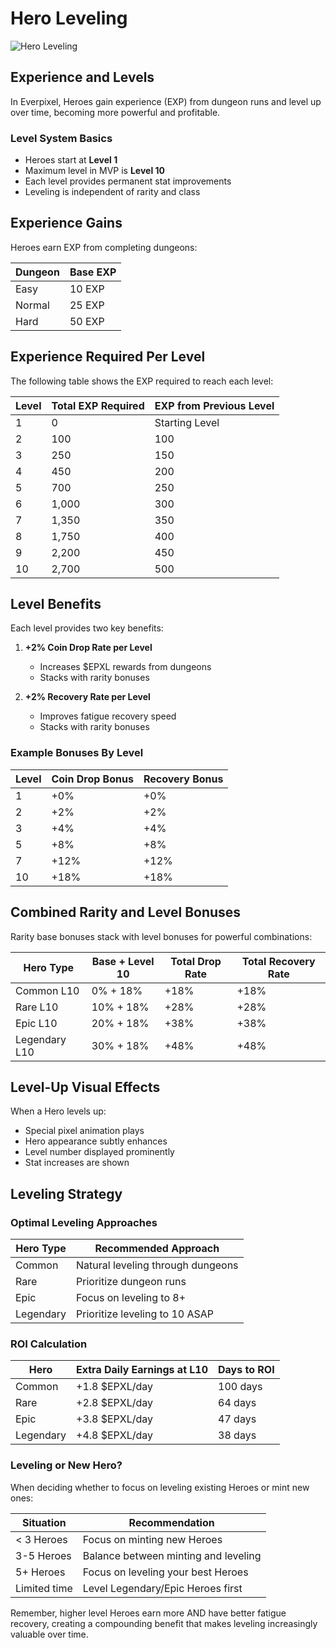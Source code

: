 # Hero Leveling

![Hero Leveling](https://placeholder.com/wp-content/uploads/2018/10/placeholder.png)

## Experience and Levels

In Everpixel, Heroes gain experience (EXP) from dungeon runs and level up over time, becoming more powerful and profitable.

### Level System Basics

- Heroes start at **Level 1**
- Maximum level in MVP is **Level 10**
- Each level provides permanent stat improvements
- Leveling is independent of rarity and class

## Experience Gains

Heroes earn EXP from completing dungeons:

| Dungeon | Base EXP |
|---------|----------|
| Easy | 10 EXP |
| Normal | 25 EXP |
| Hard | 50 EXP |

## Experience Required Per Level

The following table shows the EXP required to reach each level:

| Level | Total EXP Required | EXP from Previous Level |
|-------|-------------------|-------------------------|
| 1 | 0 | Starting Level |
| 2 | 100 | 100 |
| 3 | 250 | 150 |
| 4 | 450 | 200 |
| 5 | 700 | 250 |
| 6 | 1,000 | 300 |
| 7 | 1,350 | 350 |
| 8 | 1,750 | 400 |
| 9 | 2,200 | 450 |
| 10 | 2,700 | 500 |

## Level Benefits

Each level provides two key benefits:

1. **+2% Coin Drop Rate per Level**
   - Increases $EPXL rewards from dungeons
   - Stacks with rarity bonuses

2. **+2% Recovery Rate per Level**
   - Improves fatigue recovery speed
   - Stacks with rarity bonuses

### Example Bonuses By Level

| Level | Coin Drop Bonus | Recovery Bonus |
|-------|-----------------|----------------|
| 1 | +0% | +0% |
| 2 | +2% | +2% |
| 3 | +4% | +4% |
| 5 | +8% | +8% |
| 7 | +12% | +12% |
| 10 | +18% | +18% |

## Combined Rarity and Level Bonuses

Rarity base bonuses stack with level bonuses for powerful combinations:

| Hero Type | Base + Level 10 | Total Drop Rate | Total Recovery Rate |
|-----------|----------------|-----------------|---------------------|
| Common L10 | 0% + 18% | +18% | +18% |
| Rare L10 | 10% + 18% | +28% | +28% |
| Epic L10 | 20% + 18% | +38% | +38% |
| Legendary L10 | 30% + 18% | +48% | +48% |

## Level-Up Visual Effects

When a Hero levels up:
- Special pixel animation plays
- Hero appearance subtly enhances
- Level number displayed prominently
- Stat increases are shown

## Leveling Strategy

### Optimal Leveling Approaches

| Hero Type | Recommended Approach |
|-----------|---------------------|
| Common | Natural leveling through dungeons |
| Rare | Prioritize dungeon runs |
| Epic | Focus on leveling to 8+ |
| Legendary | Prioritize leveling to 10 ASAP |

### ROI Calculation

| Hero | Extra Daily Earnings at L10 | Days to ROI |
|------|----------------------------|-------------|
| Common | +1.8 $EPXL/day | 100 days |
| Rare | +2.8 $EPXL/day | 64 days |
| Epic | +3.8 $EPXL/day | 47 days |
| Legendary | +4.8 $EPXL/day | 38 days |

### Leveling or New Hero?

When deciding whether to focus on leveling existing Heroes or mint new ones:

| Situation | Recommendation |
|-----------|---------------|
| < 3 Heroes | Focus on minting new Heroes |
| 3-5 Heroes | Balance between minting and leveling |
| 5+ Heroes | Focus on leveling your best Heroes |
| Limited time | Level Legendary/Epic Heroes first |

Remember, higher level Heroes earn more AND have better fatigue recovery, creating a compounding benefit that makes leveling increasingly valuable over time.